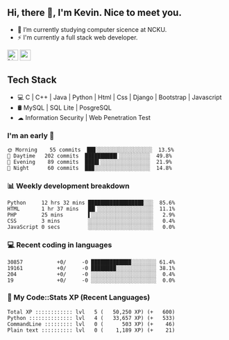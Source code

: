 ## Hi, there 👋, I'm Kevin. Nice to meet you.

- 🌱 I’m currently studying computer sicence at NCKU.
- ⚡ I'm currently a full stack web developer.

<a href="https://www.linkedin.com/in/kevin12686/"><img alt="LinkedIn" src="https://img.shields.io/badge/linkedin%20-%230077B5.svg?&style=for-the-badge&logo=linkedin&logoColor=white" height=25></a>
<a href="https://www.instagram.com/kevin12686/"><img src="https://img.shields.io/badge/instagram-3f729b?&style=for-the-badge&logo=instagram&logoColor=white" height=25></a>

## Tech Stack

* 💻 C | C++ | Java | Python | Html | Css | Django | Bootstrap | Javascript
* 🛢️ MySQL | SQL Lite | PosgreSQL
* ☁ Information Security | Web Penetration Test

### I'm an early 🐤

<!-- early_bird start -->

```text
🌞 Morning    55 commits  ██▊░░░░░░░░░░░░░░░░░░  13.5%
🌆 Daytime   202 commits  ██████████▍░░░░░░░░░░  49.8%
🌃 Evening    89 commits  ████▌░░░░░░░░░░░░░░░░  21.9%
🌙 Night      60 commits  ███░░░░░░░░░░░░░░░░░░  14.8%
```

<!-- early_bird end -->

### 📊 Weekly development breakdown

<!-- code_time start -->

```text
Python     12 hrs 32 mins █████████████████▉░░░  85.6%
HTML       1 hr 37 mins   ██▎░░░░░░░░░░░░░░░░░░  11.1%
PHP        25 mins        ▌░░░░░░░░░░░░░░░░░░░░   2.9%
CSS        3 mins         ░░░░░░░░░░░░░░░░░░░░░   0.4%
JavaScript 0 secs         ░░░░░░░░░░░░░░░░░░░░░   0.0%
```

<!-- code_time end -->

### 💻 Recent coding in languages

<!-- code_diff start -->

```text
30857           +0/     -0 ████████████▉░░░░░░░░ 61.4%
19161           +0/     -0 ████████░░░░░░░░░░░░░ 38.1%
204             +0/     -0 ░░░░░░░░░░░░░░░░░░░░░  0.4%
19              +0/     -0 ░░░░░░░░░░░░░░░░░░░░░  0.0%
```

<!-- code_diff end -->

### 🧰 My Code::Stats XP (Recent Languages)

<!-- codestats start -->

```text
Total XP :::::::::::: lvl   5 (   50,250 XP) (+   600)
Python :::::::::::::: lvl   4 (   33,657 XP) (+   533)
CommandLine ::::::::: lvl   0 (      503 XP) (+    46)
Plain text :::::::::: lvl   0 (    1,189 XP) (+    21)
```

<!-- codestats end -->
